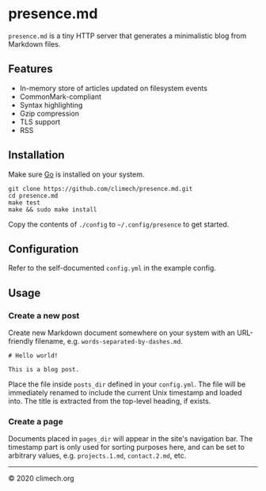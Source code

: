 # presence.md

`presence.md` is a tiny HTTP server that generates a minimalistic blog from Markdown files.

## Features

* In-memory store of articles updated on filesystem events
* CommonMark-compliant
* Syntax highlighting
* Gzip compression
* TLS support
* RSS

## Installation

Make sure [Go](https://golang.org/) is installed on your system.

```
git clone https://github.com/climech/presence.md.git
cd presence.md
make test
make && sudo make install
```

Copy the contents of `./config` to `~/.config/presence` to get started.

## Configuration

Refer to the self-documented `config.yml` in the example config.

## Usage

### Create a new post

Create new Markdown document somewhere on your system with an URL-friendly filename, e.g. `words-separated-by-dashes.md`.

```
# Hello world!

This is a blog post.
```

Place the file inside `posts_dir` defined in your `config.yml`. The file will be immediately renamed to include the current Unix timestamp and loaded into. The title is extracted from the top-level heading, if exists.

### Create a page

Documents placed in `pages_dir` will appear in the site's navigation bar. The timestamp part is only used for sorting purposes here, and can be set to arbitrary values, e.g. `projects.1.md`, `contact.2.md`, etc.

-----
© 2020 climech.org